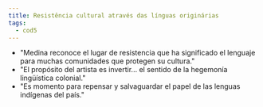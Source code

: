 ```yaml
---
title: Resistência cultural através das línguas originárias
tags:
  - cod5
---
```

- "Medina reconoce el lugar de resistencia que ha significado el lenguaje para muchas comunidades que protegen su cultura."
- "El propósito del artista es invertir... el sentido de la hegemonía lingüística colonial."
- "Es momento para repensar y salvaguardar el papel de las lenguas indígenas del país."
